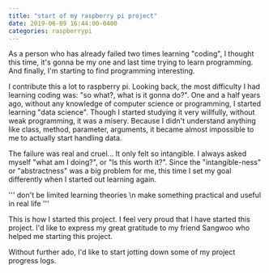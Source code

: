 ```yaml
---
title: "start of my raspberry pi project"
date: 2019-06-09 16:44:00-0400
categories: raspberrypi
---
```


As a person who has already failed two times learning "coding", 
I thought this time, it's gonna be my one and last time trying to learn programming.
And finally, I'm starting to find programming interesting. 

I contribute this a lot to raspberry pi. 
Looking back, the most difficulty I had learning coding was: "so what?, what is it gonna do?".
One and a half years ago, without any knowledge of computer science or programming, I started learning "data science".
Though I started studying it very willfully, without weak programming, it was a misery.
Because I didn't understand anything like class, method, parameter, arguments, 
it became almost impossible to me to actually start handling data.

The failure was real and cruel...
It only felt so intangible. I always asked myself "what am I doing?", or "Is this worth it?". 
Since the "intangible-ness" or "abstractness" was a big problem for me, this time I set my goal differently when I started out learning again.

'''
don't be limited learning theories \n
make something practical and useful in real life
'''

This is how I started this project.
I feel very proud that I have started this project.
I'd like to express my great gratitude to my friend Sangwoo who helped me starting this project.

Without further ado, I'd like to start jotting down some of my project progress logs.







